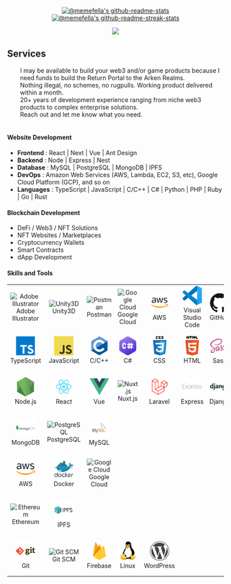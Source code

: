 <p align="center">
  <a href="https://github.com/memefella?tab=repositories">
    <img src="https://github-readme-stats-one-bice.vercel.app/api?username=memefella&theme=github_dark&show_icons=true&count_private=true&hide_border=true&role=OWNER,ORGANIZATION_MEMBER"  width="48%" alt="@memefella's github-readme-stats"/>
  </a>
  <a href="https://github.com/memefella?tab=stars">
    <img src="https://github-readme-streak-stats.herokuapp.com?user=memefella&theme=github_dark&hide_border=true&date_format=M%20j%5B%2C%20Y%5D"  width="48%" alt="@memefella's github-readme-streak-stats"/>
  </a>
</p>
<p align="center">
    <img src="https://github-profile-trophy.vercel.app/?username=memefella&row=1&column=7&theme=gitdimmed&margin-w=15&margin-h=15&rank=-C,-?&no-bg=true&no-frame=true" />
</p>

## Services

<p style = "margin-left: 30px">
I may be available to build your web3 and/or game products because I need funds to build the Return Portal to the Arken Realms.<br>
Nothing illegal, no schemes, no rugpulls. Working product delivered within a month.<br>
20+ years of development experience ranging from niche web3 products to complex enterprise solutions.<br>
Reach out and let me know what you need.<br><br>
</p>

#### Website Development
- <b>Frontend</b> :  React | Next | Vue | Ant Design
- <b>Backend</b> : Node | Express | Nest
- <b>Database</b> : MySQL | PostgreSQL | MongoDB | IPFS
- <b>DevOps</b> : Amazon Web Services (AWS, Lambda, EC2, S3, etc), Google Cloud Platform (GCP), and so on
- <b>Languages</b> : TypeScript | JavaScript | C/C++ | C# | Python | PHP | Ruby | Go | Rust

#### Blockchain Development
- DeFi / Web3 / NFT Solutions <br>
- NFT Websites / Marketplaces <br>
- Cryptocurrency Wallets <br>
- Smart Contracts <br>
- dApp Development <br>

#### Skills and Tools
<table align="center">
  <!-- Apps/Programs -->
  <tr>
    <td align="center" width="90" height="90">
      <img src="https://www.vectorlogo.zone/logos/adobe_illustrator/adobe_illustrator-icon.svg" alt="Adobe Illustrator" width="45" height="45" />
      <br>Adobe Illustrator
    </td>
    <td align="center" width="90" height="90">
      <img src="https://www.vectorlogo.zone/logos/unity3d/unity3d-icon.svg" alt="Unity3D" width="45" height="45" />
      <br>Unity3D
    </td>
    <td align="center" width="90" height="90">
      <img src="https://www.vectorlogo.zone/logos/getpostman/getpostman-icon.svg" alt="Postman" width="45" height="45" />
      <br>Postman
    </td>
    <td align="center" width="90" height="90">
      <img src="https://www.vectorlogo.zone/logos/google_cloud/google_cloud-icon.svg" alt="Google Cloud" width="45" height="45" />
      <br>Google Cloud
    </td>
    <td align="center" width="90" height="90">
      <img src="https://raw.githubusercontent.com/github/explore/80688e429a7d4ef2fca1e82350fe8e3517d3494d/topics/aws/aws.png" alt="AWS" width="45" height="45" />
      <br>AWS
    </td>
    <td align="center" width="90" height="90">
      <img src="https://raw.githubusercontent.com/github/explore/78df643247d429f6cc873026c0622819ad797942/topics/visual-studio-code/visual-studio-code.png" alt="Visual Studio Code" width="45" height="45" />
      <br>Visual Studio Code
    </td>
    <td align="center" width="90" height="90">
      <img src="https://raw.githubusercontent.com/github/explore/78df643247d429f6cc873026c0622819ad797942/topics/github/github.png" alt="GitHub" width="45" height="45" />
      <br>GitHub
    </td>
    <td align="center" width="90" height="90">
      <img src="https://raw.githubusercontent.com/github/explore/80688e429a7d4ef2fca1e82350fe8e3517d3494d/topics/jupyter-notebook/jupyter-notebook.png" alt="Jupyter Notebook" width="45" height="45" />
      <br>Jupyter Notebook
    </td>
  </tr>

  <!-- Programming Languages -->
  <tr>
    <td align="center" width="90" height="90">
      <img src="https://raw.githubusercontent.com/devicons/devicon/master/icons/typescript/typescript-original.svg" alt="TypeScript" width="45" height="45" />
      <br>TypeScript
    </td>
    <td align="center" width="90" height="90">
      <img src="https://raw.githubusercontent.com/github/explore/80688e429a7d4ef2fca1e82350fe8e3517d3494d/topics/javascript/javascript.png" alt="JavaScript" width="45" height="45" />
      <br>JavaScript
    </td>
    <td align="center" width="90" height="90">
      <img src="https://raw.githubusercontent.com/devicons/devicon/master/icons/c/c-original.svg" alt="C" width="45" height="45" />
      <br>C/C++
    </td>
    <td align="center" width="90" height="90">
      <img src="https://raw.githubusercontent.com/github/explore/80688e429a7d4ef2fca1e82350fe8e3517d3494d/topics/csharp/csharp.png" alt="C#" width="45" height="45" />
      <br>C#
    </td>
    <td align="center" width="90" height="90">
      <img src="https://raw.githubusercontent.com/github/explore/80688e429a7d4ef2fca1e82350fe8e3517d3494d/topics/css/css.png" alt="CSS" width="45" height="45" />
      <br>CSS
    </td>
    <td align="center" width="90" height="90">
      <img src="https://raw.githubusercontent.com/github/explore/80688e429a7d4ef2fca1e82350fe8e3517d3494d/topics/html/html.png" alt="HTML" width="45" height="45" />
      <br>HTML
    </td>
    <td align="center" width="90" height="90">
      <img src="https://raw.githubusercontent.com/github/explore/80688e429a7d4ef2fca1e82350fe8e3517d3494d/topics/sass/sass.png" alt="Sass" width="45" height="45" />
      <br>Sass
    </td>
    <td align="center" width="90" height="90">
      <img src="https://raw.githubusercontent.com/github/explore/80688e429a7d4ef2fca1e82350fe8e3517d3494d/topics/php/php.png" alt="PHP" width="45" height="45" />
      <br>PHP
    </td>
    <td align="center" width="90" height="90">
      <img src="https://raw.githubusercontent.com/github/explore/80688e429a7d4ef2fca1e82350fe8e3517d3494d/topics/dart/dart.png" alt="Dart" width="45" height="45" />
      <br>Dart
    </td>
    <td align="center" width="90" height="90">
      <img src="https://raw.githubusercontent.com/github/explore/80688e429a7d4ef2fca1e82350fe8e3517d3494d/topics/python/python.png" alt="Python" width="45" height="45" />
      <br>Python
    </td>
    <td align="center" width="90" height="90">
      <img src="https://raw.githubusercontent.com/github/explore/80688e429a7d4ef2fca1e82350fe8e3517d3494d/topics/java/java.png" alt="Java" width="45" height="45" />
      <br>Java
    </td>
  </tr>

  <!-- Frameworks/Libraries -->
  <tr>
    <td align="center" width="90" height="90">
      <img src="https://raw.githubusercontent.com/github/explore/80688e429a7d4ef2fca1e82350fe8e3517d3494d/topics/nodejs/nodejs.png" alt="Node.js" width="45" height="45" />
      <br>Node.js
    </td>
    <td align="center" width="90" height="90">
      <img src="https://raw.githubusercontent.com/github/explore/80688e429a7d4ef2fca1e82350fe8e3517d3494d/topics/react/react.png" alt="React" width="45" height="45" />
      <br>React
    </td>
    <td align="center" width="90" height="90">
      <img src="https://raw.githubusercontent.com/github/explore/80688e429a7d4ef2fca1e82350fe8e3517d3494d/topics/vue/vue.png" alt="Vue" width="45" height="45" />
      <br>Vue
    </td>
    <td align="center" width="90" height="90">
      <img src="https://www.vectorlogo.zone/logos/nuxtjs/nuxtjs-icon.svg" alt="Nuxt.js" width="45" height="45" />
      <br>Nuxt.js
    </td>
    <td align="center" width="90" height="90">
      <img src="https://raw.githubusercontent.com/github/explore/80688e429a7d4ef2fca1e82350fe8e3517d3494d/topics/laravel/laravel.png" alt="Laravel" width="45" height="45" />
      <br>Laravel
    </td>
    <td align="center" width="90" height="90">
      <img src="https://raw.githubusercontent.com/github/explore/80688e429a7d4ef2fca1e82350fe8e3517d3494d/topics/express/express.png" alt="Express" width="45" height="45" />
      <br>Express
    </td>
    <td align="center" width="90" height="90">
      <img src="https://raw.githubusercontent.com/github/explore/80688e429a7d4ef2fca1e82350fe8e3517d3494d/topics/django/django.png" alt="Django" width="45" height="45" />
      <br>Django
    </td>
    <!-- <td align="center" width="90" height="90">
      <img src="https://raw.githubusercontent.com/github/explore/80688e429a7d4ef2fca1e82350fe8e3517d3494d/topics/angular/angular.png" alt="Angular" width="45" height="45" />
      <br>Angular
    </td> -->
    <td align="center" width="90" height="90">
      <img src="https://raw.githubusercontent.com/github/explore/80688e429a7d4ef2fca1e82350fe8e3517d3494d/topics/bootstrap/bootstrap.png" alt="Bootstrap" width="45" height="45" />
      <br>Bootstrap
    </td>
    <td align="center" width="90" height="90">
      <img src="https://www.vectorlogo.zone/logos/jestjsio/jestjsio-icon.svg" alt="Jest" width="45" height="45" />
      <br>Jest
    </td>
    <td align="center" width="90" height="90">
      <img src="https://www.vectorlogo.zone/logos/mochajs/mochajs-icon.svg" alt="Mocha" width="45" height="45" />
      <br>Mocha
    </td>
    <td align="center" width="90" height="90">
      <img src="https://www.vectorlogo.zone/logos/nextjs/nextjs-icon.svg" alt="Next.js" width="45" height="45" />
      <br>Next.js
    </td>
    <td align="center" width="90" height="90">
      <img src="https://www.vectorlogo.zone/logos/tailwindcss/tailwindcss-icon.svg" alt="Tailwind CSS" width="45" height="45" />
      <br>Tailwind CSS
    </td>
    <td align="center" width="90" height="90">
      <img src="https://raw.githubusercontent.com/devicons/devicon/d00d0969292a6569d45b06d3f350f463a0107b0d/icons/webpack/webpack-original-wordmark.svg" alt="Webpack" width="45" height="45" />
      <br>Webpack
    </td>
    <td align="center" width="90" height="90">
      <img src="https://raw.githubusercontent.com/github/explore/80688e429a7d4ef2fca1e82350fe8e3517d3494d/topics/flutter/flutter.png" alt="Flutter" width="45" height="45" />
      <br>Flutter
    </td>
  </tr>

  <!-- Databases -->
  <tr>
    <td align="center" width="90" height="90">
      <img src="https://raw.githubusercontent.com/github/explore/80688e429a7d4ef2fca1e82350fe8e3517d3494d/topics/mongodb/mongodb.png" alt="MongoDB" width="45" height="45" />
      <br>MongoDB
    </td>
    <td align="center" width="90" height="90">
      <img src="https://www.vectorlogo.zone/logos/postgresql/postgresql-icon.svg" alt="PostgreSQL" width="45" height="45" />
      <br>PostgreSQL
    </td>
    <td align="center" width="90" height="90">
      <img src="https://raw.githubusercontent.com/github/explore/80688e429a7d4ef2fca1e82350fe8e3517d3494d/topics/mysql/mysql.png" alt="MySQL" width="45" height="45" />
      <br>MySQL
    </td>
    <!-- <td align="center" width="90" height="90">
      <img src="https://raw.githubusercontent.com/github/explore/80688e429a7d4ef2fca1e82350fe8e3517d3494d/topics/sqlite/sqlite.png" alt="SQLite" width="45" height="45" />
      <br>SQLite
    </td> -->
  </tr>

  <!-- Cloud/Devops -->
  <tr>
    <td align="center" width="90" height="90">
      <img src="https://raw.githubusercontent.com/devicons/devicon/master/icons/amazonwebservices/amazonwebservices-original-wordmark.svg" alt="AWS" width="45" height="45" />
      <br>AWS
    </td>
    <td align="center" width="90" height="90">
      <img src="https://raw.githubusercontent.com/devicons/devicon/master/icons/docker/docker-original-wordmark.svg" alt="Docker" width="45" height="45" />
      <br>Docker
    </td>
    <td align="center" width="90" height="90">
      <img src="https://www.vectorlogo.zone/logos/google_cloud/google_cloud-icon.svg" alt="Google Cloud" width="45" height="45" />
      <br>Google Cloud
    </td>
  </tr>

  <!-- Blockchain -->
  <tr>
    <td align="center" width="90" height="90">
      <img src="https://www.vectorlogo.zone/logos/ethereum/ethereum-icon.svg" alt="Ethereum" width="45" height="45" />
      <br>Ethereum
    </td>
    <td align="center" width="90" height="90">
      <img src="https://raw.githubusercontent.com/github/explore/80688e429a7d4ef2fca1e82350fe8e3517d3494d/topics/ipfs/ipfs.png" alt="IPFS" width="45" height="45" />
      <br>IPFS
    </td>
  </tr>

  <!-- Other -->
  <tr>
    <td align="center" width="90" height="90">
      <img src="https://raw.githubusercontent.com/github/explore/80688e429a7d4ef2fca1e82350fe8e3517d3494d/topics/git/git.png" alt="Git" width="45" height="45" />
      <br>Git
    </td>
    <td align="center" width="90" height="90">
      <img src="https://www.vectorlogo.zone/logos/git-scm/git-scm-icon.svg" alt="Git SCM" width="45" height="45" />
      <br>Git SCM
    </td>
    <td align="center" width="90" height="90">
      <img src="https://raw.githubusercontent.com/github/explore/80688e429a7d4ef2fca1e82350fe8e3517d3494d/topics/firebase/firebase.png" alt="Firebase" width="45" height="45" />
      <br>Firebase
    </td>
    <td align="center" width="90" height="90">
      <img src="https://raw.githubusercontent.com/devicons/devicon/master/icons/linux/linux-original.svg" alt="Linux" width="45" height="45" />
      <br>Linux
    </td>
    <td align="center" width="90" height="90">
      <img src="https://raw.githubusercontent.com/github/explore/80688e429a7d4ef2fca1e82350fe8e3517d3494d/topics/wordpress/wordpress.png" alt="WordPress" width="45" height="45" />
      <br>WordPress
    </td>
  </tr>
</table>
